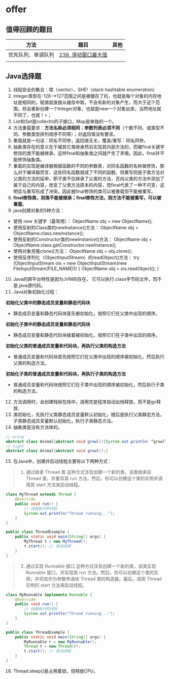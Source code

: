 # offer

## 值得回顾的题目

| 方法               | 题目                                                                     | 其他 |
| ------------------ | ------------------------------------------------------------------------ | ---- |
| 优先队列、单调队列 | [239. 滑动窗口最大值](https://leetcode.cn/problems/sliding-window-maximum/) |      |
|                    |                                                                          |      |

## Java选择题

1. 线程安全的集合：喂（vector）、SHE!（stack  hashtable enumeration）
2. Integer类型在-128-->127范围之间是被缓存了的，也就是每个对象的内存地址是相同的，赋值就直接从缓存中取，不会有新的对象产生，而大于这个范围，将会重新创建一个Integer对象，也就是new一个对象出来，当然地址就不同了，也就！=；
3. List和Set是collectin的子接口，Map是单独的一个。
4. 方法重载要求：**方法名称必须相同**；**参数列表必须不同**（个数不同、或类型不同、参数类型排列顺序不同等）；对返回值没有要求。
5. 重载就是一句话：同名不同参，返回值无关。覆盖/重写：同名同参。
6. 抽象类存在的意义在于被其它类继承然后实现其内部方法的，而被final关键字修饰的类不能被继承，这样final和抽象类之间就产生了矛盾。因此，final并不能修饰抽象类。
7. 重载的实现是编译器根据函数的不同的参数表，对同名函数的名称做修饰，那么对于编译器而言，这些同名函数就成了不同的函数。但重写则是子类方法对父类的方法的延申，即子类不仅继承了父类的方法，还向父类的方法中添加了属于自己的内容，改变了父类方法原本的内容，而final代表了一种不可变，这明显与重写形成了冲突。因此被final修饰的类可以被重载但不能被重写。
8. **final修饰类，则类不能被继承；final修饰方法，则方法不能被重写，可以被重载**。
9. java创建对象的5种方法：

* 使用 new 关键字（最常用）： ObjectName obj = new ObjectName();
* 使用反射的Class类的newInstance()方法： ObjectName obj = ObjectName.class.newInstance();
* 使用反射的Constructor类的newInstance()方法： ObjectName obj = ObjectName.class.getConstructor.newInstance();
* 使用对象克隆clone()方法： ObjectName obj = obj.clone();
* 使用反序列化（ObjectInputStream）的readObject()方法： try (ObjectInputStream ois = new ObjectInputStream(new FileInputStream(FILE_NAME))) { ObjectName obj = ois.readObject(); }

10. Java的跨平台特性是因为JVM的存在， 它可以执行.class字节码文件，而不是.java源代码。
11. Java对象初始化过程：

**初始化父类中的静态成员变量和静态代码块**

- 静态成员变量和静态代码块首先被初始化，按照它们在父类中出现的顺序。

**初始化子类中的静态成员变量和静态代码块**

- 静态成员变量和静态代码块接着被初始化，按照它们在子类中出现的顺序。

**初始化父类的普通成员变量和代码块，再执行父类的构造方法**

- 普通成员变量和代码块首先按照它们在父类中出现的顺序被初始化，然后执行父类的构造方法。

**初始化子类的普通成员变量和代码块，再执行子类的构造方法**

- 普通成员变量和代码块按照它们在子类中出现的顺序被初始化，然后执行子类的构造方法。

12. 方法调用时，会创建栈帧在栈中，调用完是程序自动出栈释放，而不是gc释放.
13. 类初始化，先执行父类静态成员变量默认初始化，随后是执行父类静态方法，子类静态成员变量默认初始化，执行子类静态方法。
14. 抽象类是没有方法体的。

```Java
// wrong
abstract class Animal{abstract void growl(){System.out.println( “growl”);};}
// right
abstract class Animal{abstract void growl();}
```

15. 在Java中，创建并启动线程主要有以下两种方式：

> 1. 通过继承 Thread 类
>    这种方式涉及创建一个新的类，该类继承自 Thread 类，并重写其 run 方法。然后，你可以创建这个类的实例并调用其 start 方法来启动线程。

```java
class MyThread extends Thread {
    @Override
    public void run() {
        // 线程执行的代码
        System.out.println("Thread running...");
    }
}

public class ThreadExample {
    public static void main(String[] args) {
        MyThread t = new MyThread();
        t.start(); // 启动线程
    }
}
```

> 2. 通过实现 Runnable 接口
>    这种方式涉及创建一个新的类，该类实现 Runnable 接口，并实现其 run 方法。然后，你可以创建这个类的实例，并将其作为参数传递给 Thread 类的构造器。最后，调用 Thread 实例的 start 方法来启动线程。

```java
class MyRunnable implements Runnable {
    @Override
    public void run() {
        // 线程执行的代码
        System.out.println("Thread running...");
    }
}

public class ThreadExample {
    public static void main(String[] args) {
        MyRunnable r = new MyRunnable();
        Thread t = new Thread(r);
        t.start(); // 启动线程
    }
}
```
16. Thread.sleep()是占用着锁，但释放CPU，












